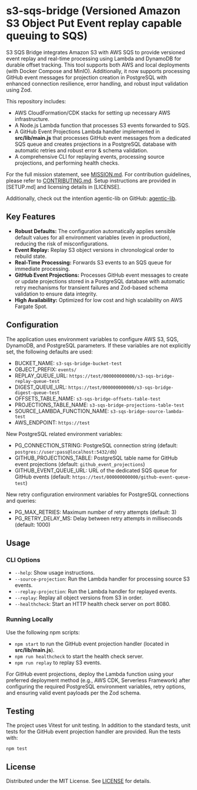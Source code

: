 # s3-sqs-bridge (Versioned Amazon S3 Object Put Event replay capable queuing to SQS)

S3 SQS Bridge integrates Amazon S3 with AWS SQS to provide versioned event replay and real-time processing using Lambda and DynamoDB for durable offset tracking. This tool supports both AWS and local deployments (with Docker Compose and MinIO). Additionally, it now supports processing GitHub event messages for projection creation in PostgreSQL with enhanced connection resilience, error handling, and robust input validation using Zod.

This repository includes:

- AWS CloudFormation/CDK stacks for setting up necessary AWS infrastructure.
- A Node.js Lambda function that processes S3 events forwarded to SQS.
- A GitHub Event Projections Lambda handler implemented in **src/lib/main.js** that processes GitHub event messages from a dedicated SQS queue and creates projections in a PostgreSQL database with automatic retries and robust error & schema validation.
- A comprehensive CLI for replaying events, processing source projections, and performing health checks.

For the full mission statement, see [MISSION.md](MISSION.md). For contribution guidelines, please refer to [CONTRIBUTING.md](CONTRIBUTING.md). Setup instructions are provided in [SETUP.md] and licensing details in [LICENSE].

Additionally, check out the intentïon agentic-lib on GitHub: [agentic-lib](https://github.com/xn-intenton-z2a/agentic-lib).

## Key Features

- **Robust Defaults:** The configuration automatically applies sensible default values for all environment variables (even in production), reducing the risk of misconfigurations.
- **Event Replay:** Replay S3 object versions in chronological order to rebuild state.
- **Real-Time Processing:** Forwards S3 events to an SQS queue for immediate processing.
- **GitHub Event Projections:** Processes GitHub event messages to create or update projections stored in a PostgreSQL database with automatic retry mechanisms for transient failures and Zod-based schema validation to ensure data integrity.
- **High Availability:** Optimized for low cost and high scalability on AWS Fargate Spot.

## Configuration

The application uses environment variables to configure AWS S3, SQS, DynamoDB, and PostgreSQL parameters. If these variables are not explicitly set, the following defaults are used:

- BUCKET_NAME: `s3-sqs-bridge-bucket-test`
- OBJECT_PREFIX: `events/`
- REPLAY_QUEUE_URL: `https://test/000000000000/s3-sqs-bridge-replay-queue-test`
- DIGEST_QUEUE_URL: `https://test/000000000000/s3-sqs-bridge-digest-queue-test`
- OFFSETS_TABLE_NAME: `s3-sqs-bridge-offsets-table-test`
- PROJECTIONS_TABLE_NAME: `s3-sqs-bridge-projections-table-test`
- SOURCE_LAMBDA_FUNCTION_NAME: `s3-sqs-bridge-source-lambda-test`
- AWS_ENDPOINT: `https://test`

New PostgreSQL related environment variables:

- PG_CONNECTION_STRING: PostgreSQL connection string (default: `postgres://user:pass@localhost:5432/db`)
- GITHUB_PROJECTIONS_TABLE: PostgreSQL table name for GitHub event projections (default: `github_event_projections`)
- GITHUB_EVENT_QUEUE_URL: URL of the dedicated SQS queue for GitHub events (default: `https://test/000000000000/github-event-queue-test`)

New retry configuration environment variables for PostgreSQL connections and queries:

- PG_MAX_RETRIES: Maximum number of retry attempts (default: 3)
- PG_RETRY_DELAY_MS: Delay between retry attempts in milliseconds (default: 1000)

## Usage

### CLI Options

- `--help`: Show usage instructions.
- `--source-projection`: Run the Lambda handler for processing source S3 events.
- `--replay-projection`: Run the Lambda handler for replayed events.
- `--replay`: Replay all object versions from S3 in order.
- `--healthcheck`: Start an HTTP health check server on port 8080.

### Running Locally

Use the following npm scripts:

- `npm start` to run the GitHub event projection handler (located in **src/lib/main.js**).
- `npm run healthcheck` to start the health check server.
- `npm run replay` to replay S3 events.

For GitHub event projections, deploy the Lambda function using your preferred deployment method (e.g., AWS CDK, Serverless Framework) after configuring the required PostgreSQL environment variables, retry options, and ensuring valid event payloads per the Zod schema.

## Testing

The project uses Vitest for unit testing. In addition to the standard tests, unit tests for the GitHub event projection handler are provided. Run the tests with:

```
npm test
```

## License

Distributed under the MIT License. See [LICENSE](LICENSE) for details.
